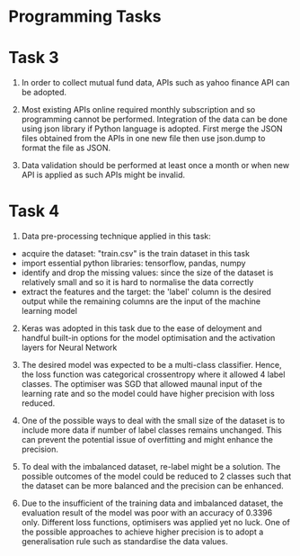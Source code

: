# Programming Tasks

# Task 3
1. In order to collect mutual fund data, APIs such as yahoo finance API can be adopted.

2. Most existing APIs online required monthly subscription and so programming cannot be performed. Integration of the data can be done using json library if Python language is adopted. First merge the JSON files obtained from the APIs in one new file then use json.dump to format the file as JSON.

3. Data validation should be performed at least once a month or when new API is applied as such APIs might be invalid. 


# Task 4
1. Data pre-processing technique applied in this task:
- acquire the dataset: "train.csv" is the train dataset in this task
- import essential python libraries: tensorflow, pandas, numpy
- identify and drop the missing values: since the size of the dataset is relatively small and so it is hard to normalise the data correctly
- extract the features and the target: the 'label' column is the desired output while the remaining columns are the input of the machine learning model

2. Keras was adopted in this task due to the ease of deloyment and handful built-in options for the model optimisation and the activation layers for Neural Network

3. The desired model was expected to be a multi-class classifier. Hence, the loss function was categorical crossentropy where it allowed 4 label classes. The optimiser was SGD that allowed maunal input of the learning rate and so the model could have higher precision with loss reduced.

4. One of the possible ways to deal with the small size of the dataset is to include more data if number of label classes remains unchanged. This can prevent the potential issue of overfitting and might enhance the precision.

5. To deal with the imbalanced dataset, re-label might be a solution. The possible outcomes of the model could be reduced to 2 classes such that the dataset can be more balanced and the precision can be enhanced.

6. Due to the insufficient of the training data and imbalanced dataset, the evaluation result of the model was poor with an accuracy of 0.3396 only. Different loss functions, optimisers was applied yet no luck. One of the possible approaches to achieve higher precision is to adopt a generalisation rule such as standardise the data values. 

